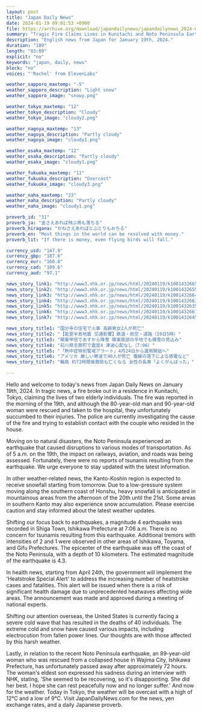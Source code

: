 ```yaml
---
layout: post
title: "Japan Daily News"
date: 2024-01-19 09:01:53 +0900
file: https://archive.org/download/japandailynews/japandailynews_2024-01-19.mp3
summary: "Tragic Fire Claims Lives in Kunitachi and Noto Peninsula Earthquake Causes Transportation Disruptions, & more…"
description: "English news from Japan for January 19th, 2024."
duration: "189"
length: "03:09"
explicit: "no"
keywords: "japan, daily, news"
block: "no"
voices: "'Rachel' from ElevenLabs"

weather_sapporo_maxtemp: "-5"
weather_sapporo_description: "Light snow"
weather_sapporo_image: "snowy.png"

weather_tokyo_maxtemp: "12"
weather_tokyo_description: "Cloudy"
weather_tokyo_image: "cloudy2.png"

weather_nagoya_maxtemp: "13"
weather_nagoya_description: "Partly cloudy"
weather_nagoya_image: "cloudy1.png"

weather_osaka_maxtemp: "12"
weather_osaka_description: "Partly cloudy"
weather_osaka_image: "cloudy1.png"

weather_fukuoka_maxtemp: "11"
weather_fukuoka_description: "Overcast"
weather_fukuoka_image: "cloudy3.png"

weather_naha_maxtemp: "23"
weather_naha_description: "Partly cloudy"
weather_naha_image: "cloudy1.png"

proverb_id: "31"
proverb_ja: "金さえあれば飛ぶ鳥も落ちる"
proverb_hiragana: "かねさえあればとぶとりもおちる"
proverb_en: "Most things in the world can be resolved with money."
proverb_lit: "If there is money, even flying birds will fall."

currency_usd: "147.9"
currency_gbp: "187.6"
currency_eur: "160.8"
currency_cad: "109.6"
currency_aud: "97.1"

news_story_link1: "http://www3.nhk.or.jp/news/html/20240119/k10014326651000.html"
news_story_link2: "http://www3.nhk.or.jp/news/html/20240119/k10014326551000.html"
news_story_link3: "http://www3.nhk.or.jp/news/html/20240119/k10014326641000.html"
news_story_link4: "http://www3.nhk.or.jp/news/html/20240119/k10014326631000.html"
news_story_link5: "http://www3.nhk.or.jp/news/html/20240119/k10014326351000.html"
news_story_link6: "http://www3.nhk.or.jp/news/html/20240119/k10014326611000.html"
news_story_link7: "http://www3.nhk.or.jp/news/html/20240119/k10014326451000.html"

news_story_title1: "国分寺の住宅で火事 高齢男女2人が死亡"
news_story_title2: "【能登半島地震 交通影響】鉄道・航空・道路（19日5時）"
news_story_title3: "関東甲信であすから降雪 関東南部の平地でも積雪の見込み"
news_story_title4: "石川県志賀町で震度4 津波心配なし（7:06）"
news_story_title5: "「熱中症特別警戒アラート」4月24日から運用開始へ"
news_story_title6: "アメリカ 厳しい寒波で40人が死亡 電線の落下による感電など"
news_story_title7: "輪島 約72時間後救助も亡くなる 女性の長男「よくがんばった」"

---
```


Hello and welcome to today's news from Japan Daily News on January 19th, 2024. In tragic news, a fire broke out in a residence in Kunitachi, Tokyo, claiming the lives of two elderly individuals. The fire was reported in the morning of the 19th, and although the 80-year-old man and 90-year-old woman were rescued and taken to the hospital, they unfortunately succumbed to their injuries. The police are currently investigating the cause of the fire and trying to establish contact with the couple who resided in the house.

Moving on to natural disasters, the Noto Peninsula experienced an earthquake that caused disruptions to various modes of transportation. As of 5 a.m. on the 19th, the impact on railways, aviation, and roads was being assessed. Fortunately, there were no reports of tsunamis resulting from the earthquake. We urge everyone to stay updated with the latest information.

In other weather-related news, the Kanto-Koshin region is expected to receive snowfall starting from tomorrow. Due to a low-pressure system moving along the southern coast of Honshu, heavy snowfall is anticipated in mountainous areas from the afternoon of the 20th until the 21st. Some areas in southern Kanto may also experience snow accumulation. Please exercise caution and stay informed about the latest weather updates.

Shifting our focus back to earthquakes, a magnitude 4 earthquake was recorded in Shiga Town, Ishikawa Prefecture at 7:06 a.m. There is no concern for tsunamis resulting from this earthquake. Additional tremors with intensities of 2 and 1 were observed in other areas of Ishikawa, Toyama, and Gifu Prefectures. The epicenter of the earthquake was off the coast of the Noto Peninsula, with a depth of 10 kilometers. The estimated magnitude of the earthquake is 4.3.

In health news, starting from April 24th, the government will implement the 'Heatstroke Special Alert' to address the increasing number of heatstroke cases and fatalities. This alert will be issued when there is a risk of significant health damage due to unprecedented heatwaves affecting wide areas. The announcement was made and approved during a meeting of national experts.

Shifting our attention overseas, the United States is currently facing a severe cold wave that has resulted in the deaths of 40 individuals. The extreme cold and snow have caused various impacts, including electrocution from fallen power lines. Our thoughts are with those affected by this harsh weather.

Lastly, in relation to the recent Noto Peninsula earthquake, an 89-year-old woman who was rescued from a collapsed house in Wajima City, Ishikawa Prefecture, has unfortunately passed away after approximately 72 hours. The woman's eldest son expressed his sadness during an interview with NHK, stating, 'She seemed to be recovering, so it's disappointing. She did her best. I hope she can rest peacefully now and no longer suffer.' And now for the weather. Today in Tokyo, the weather will be overcast with a high of 12°C and a low of 9°C.  Visit JapanDailyNews.com for the news, yen exchange rates, and a daily Japanese proverb.
